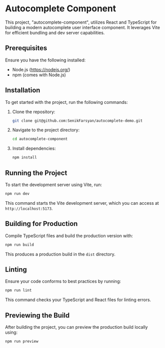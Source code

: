 
# Autocomplete Component

This project, "autocomplete-component", utilizes React and TypeScript for building a modern autocomplete user interface component. It leverages Vite for efficient bundling and dev server capabilities.

## Prerequisites

Ensure you have the following installed:
- Node.js (https://nodejs.org/)
- npm (comes with Node.js)

## Installation

To get started with the project, run the following commands:

1. Clone the repository:
   ```bash
   git clone git@github.com:SenikFarsyan/autocomplete-demo.git
   ```
2. Navigate to the project directory:
   ```bash
   cd autocomplete-component
   ```
3. Install dependencies:
   ```bash
   npm install
   ```

## Running the Project

To start the development server using Vite, run:

```bash
npm run dev
```

This command starts the Vite development server, which you can access at `http://localhost:5173`.

## Building for Production

Compile TypeScript files and build the production version with:

```bash
npm run build
```

This produces a production build in the `dist` directory.

## Linting

Ensure your code conforms to best practices by running:

```bash
npm run lint
```

This command checks your TypeScript and React files for linting errors.

## Previewing the Build

After building the project, you can preview the production build locally using:

```bash
npm run preview
```